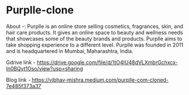 # Purplle-clone
About -: Purplle is an online store selling cosmetics, fragrances, skin, and hair care products. 
It gives an online space to beauty and wellness needs that showcases some of the beauty brands and products.
Purplle aims to take shopping experience to a different level. 
Purplle was founded in 2011 and is headquartered in Mumbai, Maharashtra, India.

Gdrive link - https://drive.google.com/file/d/1tO4IU48dVLXmbrGchxcx-ln0BQyt1Oso/view?usp=sharing

Blog link - https://vibhav-mishra.medium.com/purplle-com-cloned-7e485f373a37
